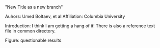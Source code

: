 
"New Title as a new branch"

Auhors: Umed Boltaev, et al
Affiliation: Columbia University

Introduction: I think I am getting a hang of it! There is also a reference text file in common directory. 

Figure: questionable results
